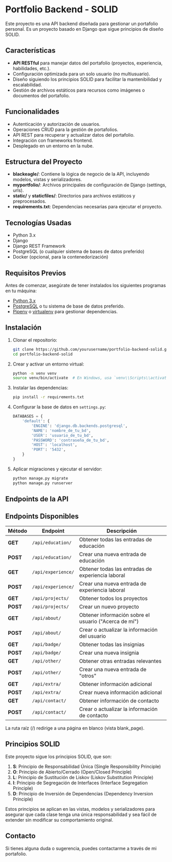 # Portfolio Backend - SOLID

Este proyecto es una API backend diseñada para gestionar un portafolio personal. Es un proyecto basado en Django que sigue principios de diseño SOLID.

## Características
- **API RESTful** para manejar datos del portafolio (proyectos, experiencia, habilidades, etc.).
- Configuración optimizada para un solo usuario (no multiusuario).
- Diseño siguiendo los principios SOLID para facilitar la mantenibilidad y escalabilidad.
- Gestión de archivos estáticos para recursos como imágenes o documentos del portafolio.

## Funcionalidades

- Autenticación y autorización de usuarios.
- Operaciones CRUD para la gestión de portafolios.
- API REST para recuperar y actualizar datos del portafolio.
- Integración con frameworks frontend.
- Desplegado en un entorno en la nube.

## Estructura del Proyecto

- **blackeagle/**: Contiene la lógica de negocio de la API, incluyendo modelos, vistas y serializadores.
- **myportfolio/**: Archivos principales de configuración de Django (settings, urls).
- **static/** y **staticfiles/**: Directorios para archivos estáticos y preprocesados.
- **requirements.txt**: Dependencias necesarias para ejecutar el proyecto.

## Tecnologías Usadas

- Python 3.x
- Django
- Django REST Framework
- PostgreSQL (o cualquier sistema de bases de datos preferido)
- Docker (opcional, para la contenedorización)

## Requisitos Previos

Antes de comenzar, asegúrate de tener instalados los siguientes programas en tu máquina:

- [Python 3.x](https://www.python.org/downloads/)
- [PostgreSQL](https://www.postgresql.org/) o tu sistema de base de datos preferido.
- [Pipenv](https://pipenv.pypa.io/en/latest/) o [virtualenv](https://virtualenv.pypa.io/en/stable/) para gestionar dependencias.

## Instalación

1. Clonar el repositorio:

    ```bash
    git clone https://github.com/yourusername/portfolio-backend-solid.git
    cd portfolio-backend-solid
    ```

2. Crear y activar un entorno virtual:

    ```bash
    python -m venv venv
    source venv/bin/activate  # En Windows, usa `venv\\Scripts\\activate`
    ```

3. Instalar las dependencias:

    ```bash
    pip install -r requirements.txt
    ```

4. Configurar la base de datos en `settings.py`:

    ```python
    DATABASES = {
        'default': {
            'ENGINE': 'django.db.backends.postgresql',
            'NAME': 'nombre_de_tu_bd',
            'USER': 'usuario_de_tu_bd',
            'PASSWORD': 'contraseña_de_tu_bd',
            'HOST': 'localhost',
            'PORT': '5432',
        }
    }
    ```

5. Aplicar migraciones y ejecutar el servidor:

    ```bash
    python manage.py migrate
    python manage.py runserver
    ```

## Endpoints de la API

## Endpoints Disponibles

| Método  | Endpoint           | Descripción                                           |
|---------|--------------------|-------------------------------------------------------|
| **GET** | `/api/education/`   | Obtener todas las entradas de educación               |
| **POST**| `/api/education/`   | Crear una nueva entrada de educación                  |
| **GET** | `/api/experience/`  | Obtener todas las entradas de experiencia laboral     |
| **POST**| `/api/experience/`  | Crear una nueva entrada de experiencia laboral        |
| **GET** | `/api/projects/`    | Obtener todos los proyectos                           |
| **POST**| `/api/projects/`    | Crear un nuevo proyecto                               |
| **GET** | `/api/about/`       | Obtener información sobre el usuario ("Acerca de mí") |
| **POST**| `/api/about/`       | Crear o actualizar la información del usuario         |
| **GET** | `/api/badge/`       | Obtener todas las insignias                           |
| **POST**| `/api/badge/`       | Crear una nueva insignia                              |
| **GET** | `/api/other/`       | Obtener otras entradas relevantes                     |
| **POST**| `/api/other/`       | Crear una nueva entrada de "otros"                    |
| **GET** | `/api/extra/`       | Obtener información adicional                         |
| **POST**| `/api/extra/`       | Crear nueva información adicional                     |
| **GET** | `/api/contact/`     | Obtener información de contacto                       |
| **POST**| `/api/contact/`     | Crear o actualizar la información de contacto         |

La ruta raíz (/) redirige a una página en blanco (vista blank_page).​

## Principios SOLID

Este proyecto sigue los principios SOLID, que son:

1. **S**: Principio de Responsabilidad Única (Single Responsibility Principle)
2. **O**: Principio de Abierto/Cerrado (Open/Closed Principle)
3. **L**: Principio de Sustitución de Liskov (Liskov Substitution Principle)
4. **I**: Principio de Segregación de Interfaces (Interface Segregation Principle)
5. **D**: Principio de Inversión de Dependencias (Dependency Inversion Principle)

Estos principios se aplican en las vistas, modelos y serializadores para asegurar que cada clase tenga una única responsabilidad y sea fácil de extender sin modificar su comportamiento original.

## Contacto

Si tienes alguna duda o sugerencia, puedes contactarme a través de mi portafolio.

